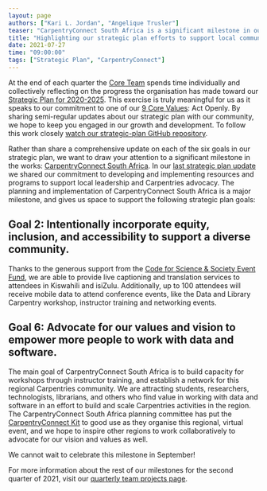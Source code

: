```yaml
---
layout: page
authors: ["Kari L. Jordan", "Angelique Trusler"]
teaser: "CarpentryConnect South Africa is a significant milestone in our Strategic Plan for 2020-2025"
title: "Highlighting our strategic plan efforts to support local community building"
date: 2021-07-27
time: "09:00:00"
tags: ["Strategic Plan", "CarpentryConnect"]
---
```


At the end of each quarter the [Core Team](https://carpentries.org/team/) spends time individually and collectively reflecting on the progress the organisation has made toward our [Strategic Plan for 2020-2025](https://carpentries.org/strategic-plan/). This exercise is truly meaningful for us as it speaks to our commitment to one of our [9 Core Values](https://carpentries.org/values/): Act Openly. By sharing semi-regular updates about our strategic plan with our community, we hope to keep you engaged in our growth and development. To follow this work closely [watch our strategic-plan GitHub repository](https://github.com/carpentries/strategic-plan/). 

Rather than share a comprehensive update on each of the six goals in our strategic plan, we want to draw your attention to a significant milestone in the works: [CarpentryConnect South Africa](https://za2021.carpentryconnect.org/). In our [last strategic plan update](https://carpentries.org/blog/2021/04/carpentries-strategic-plan-year-1-update/) we shared our commitment to developing and implementing resources and programs to support local leadership and Carpentries advocacy. The planning and implementation of CarpentryConnect South Africa is a major milestone, and gives us space to support the following strategic plan goals:

## Goal 2: Intentionally incorporate equity, inclusion, and accessibility to support a diverse community.

Thanks to the generous support from the [Code for Science & Society Event Fund](https://eventfund.codeforscience.org/), we are able to provide live captioning and translation services to attendees in Kiswahili and isiZulu. Additionally, up to 100 attendees will receive mobile data to attend conference events, like the Data and Library Carpentry workshop, instructor training and networking events.

## Goal 6: Advocate for our values and vision to empower more people to work with data and software.

The main goal of CarpentryConnect South Africa is to build capacity for workshops through instructor training, and establish a network for this regional Carpentries community. We are attracting students, researchers, technologists, librarians, and others who find value in working with data and software in an effort to build and scale Carpentries activities in the region. The CarpentryConnect South Africa planning committee has put the [CarpentryConnect Kit](https://carpentries.org/blog/2020/04/carpentryconnect-planning-kit/) to good use as they organise this regional, virtual event, and we hope to inspire other regions to work collaboratively to advocate for our vision and values as well.

We cannot wait to celebrate this milestone in September!

For more information about the rest of our milestones for the second quarter of 2021, visit our [quarterly team projects page](https://carpentries.org/core-team-projects/). 

